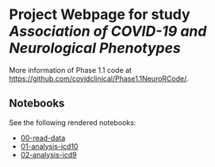 # Project Webpage for study *Association of COVID-19 and Neurological Phenotypes*

More information of Phase 1.1 code at <https://github.com/covidclinical/Phase1.1NeuroRCode/>.

## Notebooks

See the following rendered notebooks:

- [00-read-data](00-read-data.html)
- [01-analysis-icd10](01-analysis-icd10.html)
- [02-analysis-icd9](02-analysis-icd9.html)